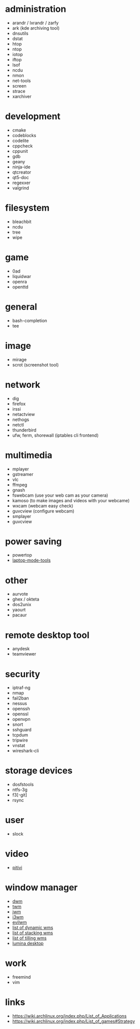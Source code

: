 # administration

* arandr / lxrandr / zarfy
* ark (kde archiving tool)
* dnsutils
* dstat
* htop
* ntop
* iotop
* iftop
* lsof
* ncdu
* nmon
* net-tools
* screen
* strace
* xarchiver

# development

* cmake
* codeblocks
* codelite
* cppcheck
* cppunit
* gdb
* geany
* ninja-ide
* qtcreator
* qt5-doc
* regexxer
* valgrind

# filesystem

* bleachbit
* ncdu
* tree
* wipe

# game

* 0ad
* liquidwar
* openra
* openttd

# general

* bash-completion
* tee
 
# image

* mirage
* scrot (screenshot tool)

# network

* dig
* firefox
* irssi
* netactview
* nethogs
* netctl
* thunderbird
* ufw, ferm, shorewall (iptables cli frontend)

# multimedia

* mplayer
* gstreamer
* vlc
* ffmpeg
* gnash
* fswebcam (use your web cam as your camera)
* kamoso (to make images and videos with your webcame)
* wxcam (webcam easy check)
* guvcview (configure webcam)
* smplayer
* guvcview

# power saving

* powertop
* [laptop-mode-tools](https://wiki.archlinux.org/index.php/Laptop_Mode_Tools)

# other

* aurvote
* ghex / okteta
* dos2unix
* yaourt
* pacaur

# remote desktop tool

* anydesk
* teamviewer

# security

* iptraf-ng
* nmap
* fail2ban
* nessus
* openssh
* openssl
* openvpn
* snort
* sshguard
* tcpdum
* tripwire
* vnstat
* wireshark-cli

# storage devices

* dosfstools
* ntfs-3g
* f3[-git]
* rsync

# user

* slock

# video

* [pitivi](http://www.pitivi.org/)

# window manager

* [dwm](https://wiki.archlinux.org/index.php/Dwm)
* [twm](https://wiki.archlinux.org/index.php/twm)
* [jwm](https://wiki.archlinux.org/index.php/JWM)
* [i3wm](https://wiki.archlinux.org/index.php/I3)
* [evilwm](https://wiki.archlinux.org/index.php/Evilwm)
* [list of dynamic wms](https://wiki.archlinux.org/index.php/Category:Dynamic_WMs)
* [list of stacking wms](https://wiki.archlinux.org/index.php/Category:Stacking_WMs)
* [list of tilling wms](https://wiki.archlinux.org/index.php/Category:Tiling_WMs)
* [lumina desktop](https://lumina-desktop.org/)

# work

* freemind
* vim

# links

* https://wiki.archlinux.org/index.php/List_of_Applications
* https://wiki.archlinux.org/index.php/List_of_games#Strategy
